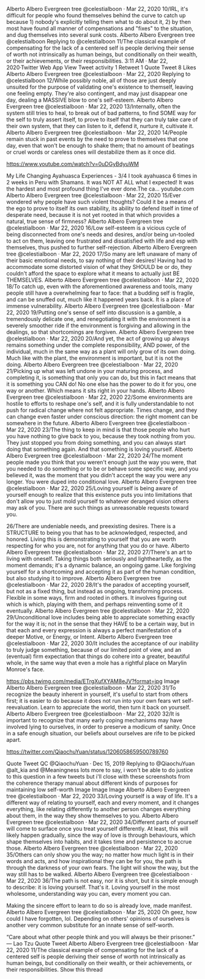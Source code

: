 Alberto Albero
Evergreen tree
@celestialboon
·
Mar 22, 2020
10/IRL, it's difficult for people who found themselves behind the curve to catch up because 1) nobody's explicitly telling them what to do about it, 2) by then most have found all manner of compensations and "fixes" to the situation, and dug themselves into several sunk costs.
Alberto Albero
Evergreen tree
@celestialboon
Replying to 
@celestialboon
11/The classical example of compensating for the lack of a centered self is people deriving their sense of worth not intrinsically as human beings, but conditionally on their wealth, or their achievements, or their responsibilities.
3:11 AM · Mar 22, 2020·Twitter Web App
View Tweet activity
1
 Retweet
1
 Quote Tweet
8
 Likes
Alberto Albero
Evergreen tree
@celestialboon
·
Mar 22, 2020
Replying to 
@celestialboon
12/While possibly noble, all of those are just deeply unsuited for the purpose of validating one's existence to themself, leaving one feeling empty. They're also contingent, and may just disappear one day, dealing a MASSIVE blow to one's self-esteem.
Alberto Albero
Evergreen tree
@celestialboon
·
Mar 22, 2020
13/Internally, often the system still tries to heal, to break out of bad patterns, to find SOME way for the self to truly assert itself, to prove to itself that they can truly take care of their own system, that they can listen to it, defend it, nurture it, cultivate it.
Alberto Albero
Evergreen tree
@celestialboon
·
Mar 22, 2020
14/People remain stuck in past events by the need to prove to themselves that one day, even that won't be enough to shake them; that no amount of beatings or cruel words or careless ones will destabilize them as it once did.

https://www.youtube.com/watch?v=0uDGyBdyuWM

My Life Changing Ayahuasca Experiences - 3/4
I took ayahuasca 6 times in 2 weeks in Peru with Shamans. It was NOT AT ALL what I expected! It was the hardest and most profound thing I've ever done.The ca...
youtube.com
Alberto Albero
Evergreen tree
@celestialboon
·
Mar 22, 2020
15/Ever wondered why people have such violent thoughts? Could it be a means of the ego to prove to itself its own stability, its ability to defend itself in time of desperate need, because it is not yet rooted in that which provides a natural, true sense of firmness?
Alberto Albero
Evergreen tree
@celestialboon
·
Mar 22, 2020
16/Low self-esteem is a vicious cycle of being disconnected from one's needs and desires, and/or being un-tooled to act on them, leaving one frustrated and dissatisfied with life and esp with themselves, thus pushed to further self-rejection.
Alberto Albero
Evergreen tree
@celestialboon
·
Mar 22, 2020
17/So many are left unaware of many of their basic emotional needs, to say nothing of their desires! Having had to accommodate some distorted vision of what they SHOULD be or do, they couldn't afford the space to explore what it means to actually just BE THEMSELVES.
Alberto Albero
Evergreen tree
@celestialboon
·
Mar 22, 2020
18/To catch up, even with the aforementioned awareness and tools, many people still have a overwhelming fear to face: that a budding self is fragile, and can be snuffed out, much like it happened years back. It is a place of immense vulnerability.
Alberto Albero
Evergreen tree
@celestialboon
·
Mar 22, 2020
19/Putting one's sense of self into discussion is a gamble, a tremendously delicate one, and renegotiating it with the environment is a severely smoother ride if the environment is forgiving and allowing in the dealings, so that shortcomings are forgiven.
Alberto Albero
Evergreen tree
@celestialboon
·
Mar 22, 2020
20/And yet, the act of growing up always remains something under the complete responsibility, AND power, of the individual, much in the same way as a plant will only grow of its own doing. Much like with the plant, the environment is important, but it is not the doing.
Alberto Albero
Evergreen tree
@celestialboon
·
Mar 22, 2020
21/Picking up what was left undone in your maturing process, and completing it, is something that only you can do, but this in fact means that it is something you CAN do! No one else has the power to do it for you, one way or another. Which means it sits right in your hands.
Alberto Albero
Evergreen tree
@celestialboon
·
Mar 22, 2020
22/Some environments are hostile to efforts to reshape one's self, and it is fully understandable to not push for radical change where not felt appropriate. Times change, and they can change even faster under conscious direction: the right moment can be somewhere in the future.
Alberto Albero
Evergreen tree
@celestialboon
·
Mar 22, 2020
23/The thing to keep in mind is that those people who hurt you have nothing to give back to you, because they took nothing from you. They just stopped you from doing something, and you can always start doing that something again. And that something is loving yourself.
Alberto Albero
Evergreen tree
@celestialboon
·
Mar 22, 2020
24/The moment people made you think that you weren't enough just the way you were, that you needed to do something or to be or behave some specific way, and you believed it, was the moment that you didn't accept the way you were any longer. You were duped into conditional love.
Alberto Albero
Evergreen tree
@celestialboon
·
Mar 22, 2020
25/Loving yourself is being aware of yourself enough to realize that this existence puts you into limitations that don't allow you to just mold yourself to whatever deranged vision others may ask of you. There are such things as unreasonable requests toward you.

26/There are undeniable needs, and preexisting desires. There is a STRUCTURE to being you that has to be acknowledged, respected, and honored. Living this is demonstrating to yourself that you are worth respecting for who you are, not for anything that you do or have.
Alberto Albero
Evergreen tree
@celestialboon
·
Mar 22, 2020
27/There's an art to living with oneself. Taking things both seriously and lightheartedly, as the moment demands; it's a dynamic balance, an ongoing game. Like forgiving yourself for a shortcoming and accepting it as part of the human condition, but also studying it to improve.
Alberto Albero
Evergreen tree
@celestialboon
·
Mar 22, 2020
28/It's the paradox of accepting yourself, but not as a fixed thing, but instead as ongoing, transforming process. Flexible in some ways, firm and rooted in others. It involves figuring out which is which, playing with them, and perhaps reinventing some of it eventually.
Alberto Albero
Evergreen tree
@celestialboon
·
Mar 22, 2020
29/Unconditional love includes being able to appreciate something exactly for the way it is; not in the sense that they HAVE to be a certain way, but in that each and every expression is always a perfect manifestation of a deeper Motive, or Energy, or Intent.
Alberto Albero
Evergreen tree
@celestialboon
·
Mar 22, 2020
30/It includes the acceptance of our inability to truly judge something, because of our limited point of view, and an (eventual) firm expectation that things do cohere into a greater, beautiful whole, in the same way that even a mole has a rightful place on Marylin Monroe's face.

https://pbs.twimg.com/media/ETrgXufXYAM8eJV?format=jpg
Image
Alberto Albero
Evergreen tree
@celestialboon
·
Mar 22, 2020
31/To recognize the beauty inherent in yourself, it's useful to start from others first; it is easier to do because it does not run into your own fears wrt self-reevaluation. Learn to appreciate the world, then turn it back on yourself.
Alberto Albero
Evergreen tree
@celestialboon
·
Mar 22, 2020
32/It is important to recognize that many early coping mechanisms may have involved lying to ourselves, in order to preserve a modicum of sanity. Once in a safe enough situation, our beliefs about ourselves are rife to be picked apart.

https://twitter.com/QiaochuYuan/status/1206058659500789760

Quote Tweet
QC
@QiaochuYuan
 · Dec 15, 2019
Replying to @QiaochuYuan @alt_kia and @Meaningness
lots more to say, i won't be able to do justice to this question in a few tweets but i'll close with these screenshots from the coherence therapy manual about different kinds of purposes for maintaining low self-worth
Image
Image
Image
Alberto Albero
Evergreen tree
@celestialboon
·
Mar 22, 2020
33/Loving yourself is a way of life. It's a different way of relating to yourself, each and every moment, and it changes everything, like relating differently to another person changes everything about them, in the way they show themselves to you.
Alberto Albero
Evergreen tree
@celestialboon
·
Mar 22, 2020
34/Different parts of yourself will come to surface once you treat yourself differently. At least, this will likely happen gradually, since the way of love is through behaviours, which shape themselves into habits, and it takes time and persistence to accrue those.
Alberto Albero
Evergreen tree
@celestialboon
·
Mar 22, 2020
35/Others can only show you the way; no matter how much light is in their words and acts, and how inspirational they can be for you, the path is through the darkness of your own fears. The light will show the way, but the way still has to be walked.
Alberto Albero
Evergreen tree
@celestialboon
·
Mar 22, 2020
36/The path is not easy, nor it is short, but it is simple enough to describe: it is loving yourself. That's it. Loving yourself in the most wholesome, understanding way you can, every moment you can.

Making the sincere effort to learn to do so is already love, made manifest.
Alberto Albero
Evergreen tree
@celestialboon
·
Mar 25, 2020
Oh geez, how could I have forgotten, lol. Depending on others' opinions of ourselves is another very common substitute for an innate sense of self-worth.

“Care about what other people think and you will always be their prisoner.” ― Lao Tzu
Quote Tweet
Alberto Albero
Evergreen tree
@celestialboon
 · Mar 22, 2020
11/The classical example of compensating for the lack of a centered self is people deriving their sense of worth not intrinsically as human beings, but conditionally on their wealth, or their achievements, or their responsibilities.
Show this thread